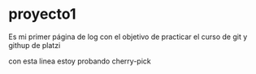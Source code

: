 # proyecto1
Es mi primer página de log con el objetivo de practicar el curso de git y githup de platzi

con esta linea estoy probando cherry-pick